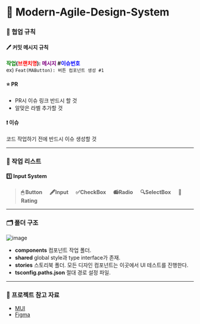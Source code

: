 # 🎨 Modern-Agile-Design-System

### 📄 협업 규칙
#### 🖊 커밋 메시지 규칙
**<font color="green">작업</font>(<font color="red">브랜치명</font>): <font color="purple">메시지</font> #<font color="blue">이슈번호</font>** <br/> ex) `Feat(MAButton): 버튼 컴포넌트 생성 #1 `

#### ⭐ PR
- PR시 이슈 링크 반드시 할 것
- 알맞은 라벨 추가할 것

#### ❗ 이슈
코드 작업하기 전에 반드시 이슈 생성할 것

---

### 🛒 작업 리스트
#### 1️⃣ Input System
> __🖱 Button__ &nbsp;&nbsp;&nbsp; __🖋Input__ &nbsp;&nbsp;&nbsp; __✅CheckBox__ &nbsp;&nbsp;&nbsp; __📻Radio__ &nbsp;&nbsp;&nbsp; __🔍SelectBox__ &nbsp;&nbsp;&nbsp; __🥇Rating__

---

### 🗂 폴더 구조
![image](https://user-images.githubusercontent.com/63432381/151703203-297ffe69-d1a4-467b-8379-40104b848f27.png)

* __components__ 컴포넌트 작업 폴더.
* __shared__ global style과 type interface가 존재.
* __stories__ 스토리북 폴더. 모든 디자인 컴포넌트는 이곳에서 UI 테스트를 진행한다.
* __tsconfig.paths.json__ 절대 경로 설정 파일.

---

### 📘 프로젝트 참고 자료
* [MUI](https://mui.com/)
* [Figma](https://www.figma.com/file/gchC3ckb2nXdCNZyOCn34S/%EB%94%94%EC%9E%90%EC%9D%B8%EC%8B%9C%EC%8A%A4%ED%85%9C?node-id=0%3A1)
